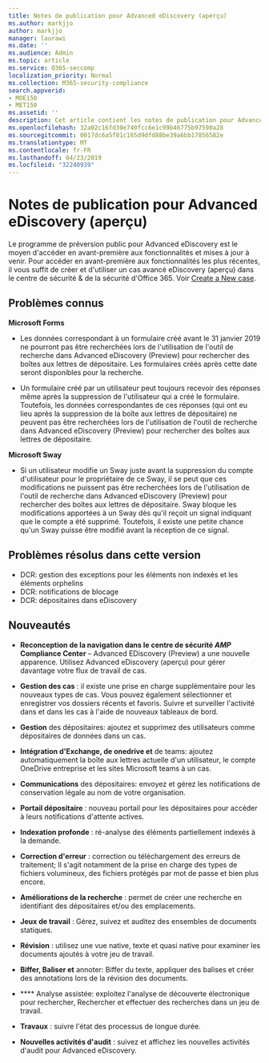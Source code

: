 ```yaml
---
title: Notes de publication pour Advanced eDiscovery (aperçu)
ms.author: markjjo
author: markjjo
manager: laurawi
ms.date: ''
ms.audience: Admin
ms.topic: article
ms.service: O365-seccomp
localization_priority: Normal
ms.collection: M365-security-compliance
search.appverid:
- MOE150
- MET150
ms.assetid: ''
description: Cet article contient les notes de publication pour Advanced eDiscovery (aperçu).
ms.openlocfilehash: 32a02c16fd30e740fcc6e1c99b46775b97590a28
ms.sourcegitcommit: 0017dc6a5f81c165d9dfd88be39a6bb17856582e
ms.translationtype: MT
ms.contentlocale: fr-FR
ms.lasthandoff: 04/23/2019
ms.locfileid: "32240939"
---
```

# <a name="release-notes-for-advanced-ediscovery-preview"></a>Notes de publication pour Advanced eDiscovery (aperçu)

Le programme de préversion public pour Advanced eDiscovery est le moyen d'accéder en avant-première aux fonctionnalités et mises à jour à venir. Pour accéder en avant-première aux fonctionnalités les plus récentes, il vous suffit de créer et d'utiliser un cas avancé eDiscovery (aperçu) dans le centre de sécurité & de la sécurité d'Office 365. Voir [Create a New case](create-new-ediscovery-case.md).

## <a name="known-issues"></a>Problèmes connus

**Microsoft Forms**

- Les données correspondant à un formulaire créé avant le 31 janvier 2019 ne pourront pas être recherchées lors de l'utilisation de l'outil de recherche dans Advanced eDiscovery (Preview) pour rechercher des boîtes aux lettres de dépositaire. Les formulaires créés après cette date seront disponibles pour la recherche.

- Un formulaire créé par un utilisateur peut toujours recevoir des réponses même après la suppression de l'utilisateur qui a créé le formulaire. Toutefois, les données correspondantes de ces réponses (qui ont eu lieu après la suppression de la boîte aux lettres de dépositaire) ne peuvent pas être recherchées lors de l'utilisation de l'outil de recherche dans Advanced eDiscovery (Preview) pour rechercher des boîtes aux lettres de dépositaire.
 
**Microsoft Sway**

- Si un utilisateur modifie un Sway juste avant la suppression du compte d'utilisateur pour le propriétaire de ce Sway, il se peut que ces modifications ne puissent pas être recherchées lors de l'utilisation de l'outil de recherche dans Advanced eDiscovery (Preview) pour rechercher des boîtes aux lettres de dépositaire. Sway bloque les modifications apportées à un Sway dès qu'il reçoit un signal indiquant que le compte a été supprimé. Toutefois, il existe une petite chance qu'un Sway puisse être modifié avant la réception de ce signal.

## <a name="issues-fixed-in-this-release"></a>Problèmes résolus dans cette version

- DCR: gestion des exceptions pour les éléments non indexés et les éléments orphelins
- DCR: notifications de blocage
- DCR: dépositaires dans eDiscovery

## <a name="whats-new"></a>Nouveautés

- **Reconception de la navigation dans le centre de sécurité _AMP_ Compliance Center** – Advanced EDiscovery (Preview) a une nouvelle apparence. Utilisez Advanced eDiscovery (aperçu) pour gérer davantage votre flux de travail de cas.

- **Gestion des cas** : il existe une prise en charge supplémentaire pour les nouveaux types de cas. Vous pouvez également sélectionner et enregistrer vos dossiers récents et favoris. Suivre et surveiller l'activité dans et dans les cas à l'aide de nouveaux tableaux de bord.

- **Gestion** des dépositaires: ajoutez et supprimez des utilisateurs comme dépositaires de données dans un cas.

- **Intégration d'Exchange, de onedrive et** de teams: ajoutez automatiquement la boîte aux lettres actuelle d'un utilisateur, le compte OneDrive entreprise et les sites Microsoft teams à un cas. 

- **Communications** des dépositaires: envoyez et gérez les notifications de conservation légale au nom de votre organisation.

- **Portail dépositaire** : nouveau portail pour les dépositaires pour accéder à leurs notifications d'attente actives.

- **Indexation profonde** : ré-analyse des éléments partiellement indexés à la demande.

- **Correction d'erreur** : correction ou téléchargement des erreurs de traitement; Il s'agit notamment de la prise en charge des types de fichiers volumineux, des fichiers protégés par mot de passe et bien plus encore. 

- **Améliorations de la recherche** : permet de créer une recherche en identifiant des dépositaires et/ou des emplacements.

- **Jeux de travail** : Gérez, suivez et auditez des ensembles de documents statiques.

- **Révision** : utilisez une vue native, texte et quasi native pour examiner les documents ajoutés à votre jeu de travail.

- **Biffer, Baliser et** annoter: Biffer du texte, appliquer des balises et créer des annotations lors de la révision des documents.
  
- **** Analyse assistée: exploitez l'analyse de découverte électronique pour rechercher, Rechercher et effectuer des recherches dans un jeu de travail.

- **Travaux** : suivre l'état des processus de longue durée.

- **Nouvelles activités d'audit** : suivez et affichez les nouvelles activités d'audit pour Advanced eDiscovery.
